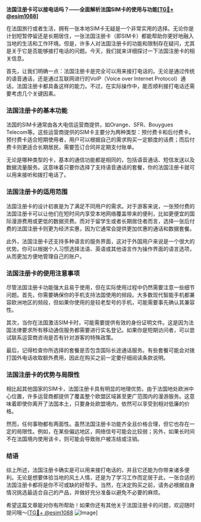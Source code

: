 **法国注册卡可以接电话吗？——全面解析法国SIM卡的使用与功能[[TG💪+ @esim1088](https://t.me/s/esim1088)]**

在法国旅行或者生活，拥有一张本地SIM卡无疑是一个非常实用的选择。无论你是计划短暂停留还是长期居住，一张法国注册卡（即SIM卡）都能帮助你更好地融入当地的生活和工作环境。但是，许多人对法国注册卡的功能和限制存在疑问，尤其是关于它是否能够接打电话的问题。今天，我们就来详细探讨一下法国注册卡的相关信息。

首先，让我们明确一点：法国注册卡是完全可以用来接打电话的。无论是通过传统的语音通话，还是通过互联网进行的VoIP（Voice over Internet Protocol）通话，法国注册卡都具备这样的能力。不过，在实际操作中，能否顺利接打电话还需要考虑几个关键因素。

### 法国注册卡的基本功能

法国的SIM卡通常由各大电信运营商提供，如Orange、SFR、Bouygues Telecom等。这些运营商提供的SIM卡主要分为两种类型：预付费卡和后付费卡。预付费卡适合短期使用者，用户可以根据自己的需求购买一定额度的话费；而后付费卡则更适合长期居民，需要签订合同并定期支付账单。

无论是哪种类型的卡，基本的通信功能都是相同的，包括语音通话、短信发送以及数据流量服务。这意味着只要你选择了支持语音通话的套餐，你的法国注册卡就可以用来接听和拨打电话了。

### 法国注册卡的适用范围

法国注册卡的设计初衷是为了满足不同用户的需求。对于游客来说，一张预付费的法国注册卡可以让他们在短时间内享受本地网络覆盖带来的便利，比如更便宜的国际漫游费用或更低的数据资费。而对于留学生或者长期居住者而言，选择一张后付费的法国注册卡则更为经济实惠，因为它通常会提供更加优惠的通话和数据套餐。

此外，法国注册卡还支持多种语言的服务界面，这对于外国用户来说是一个很大的优势。你可以根据个人习惯选择法语、英语或其他语言作为操作界面的语言选项，从而更加方便地管理自己的账户。

### 法国注册卡的使用注意事项

尽管法国注册卡功能强大且易于使用，但在实际使用过程中仍然需要注意一些细节问题。首先，你需要确保你的手机支持法国使用的频段。大多数现代智能手机都兼容欧洲地区的频段，但如果你使用的是较老型号的手机，可能需要事先确认其兼容性。

其次，当你在法国激活SIM卡时，可能需要提供有效的身份证明文件。这是因为法国法律要求所有移动通信服务都需要进行实名登记。如果你是短期访问者，可以尝试联系运营商咨询是否有针对游客的特殊政策。

最后，记得检查你所选择的套餐是否包含国际长途通话服务。有些套餐可能会对拨打国外电话收取额外费用，因此在购买之前一定要仔细阅读条款说明。

### 法国注册卡的优势与局限性

相比起其他国家的SIM卡，法国注册卡具有明显的地理优势。由于法国地处欧洲中心位置，许多运营商都提供了覆盖整个欧盟区域甚至更广范围内的漫游服务。这意味着即使你离开了法国本土，只要身处欧盟境内，依然可以享受到相对低廉的价格。

然而，任何事物都有两面性。虽然法国注册卡功能齐全且价格合理，但它也存在一定的局限性。例如，在某些偏远地区，网络信号可能会比较弱；另外，如果长时间不在法国境内使用该卡，则可能会导致账户被冻结或注销。

### 结语

综上所述，法国注册卡确实是可以用来接打电话的，并且它还能为你带来诸多便利。无论是想要体验当地的风土人情，还是为了学习工作而定居于此，一张合适的法国注册卡都将是你不可或缺的好帮手。当然，在决定购买之前，请务必根据自身情况挑选最适合自己的产品，并做好充分准备以避免不必要的麻烦。

希望这篇文章能对你有所帮助！如果你还有其他关于法国注册卡的问题，欢迎随时提问哦～[[TG💪+ @esim1088](https://t.me/s/esim1088) ![Image](https://i.postimg.cc/4NQfJmqS/Snipaste-2025-05-13-00-14-12.png)]